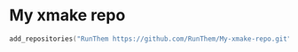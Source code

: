 # My xmake repo

```lua
add_repositories("RunThem https://github.com/RunThem/My-xmake-repo.git")
```
